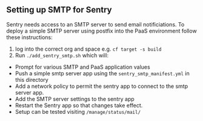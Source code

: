 ## Setting up SMTP for Sentry

Sentry needs access to an SMTP server to send email notificiations. To deploy a
simple SMTP server using postfix into the PaaS environment follow these instructions:

1. log into the correct org and space e.g. `cf target -s build`
2. Run `./add_sentry_smtp.sh` which will:
  - Prompt for various SMTP and PaaS application values
  - Push a simple smtp server app using the `sentry_smtp_manifest.yml` in this directory
  - Add a network policy to permit the sentry app to connect to the smtp server
  app.
  - Add the SMTP server settings to the sentry app
  - Restart the Sentry app so that changes take effect.
  - Setup can be tested visiting `/manage/status/mail/`
